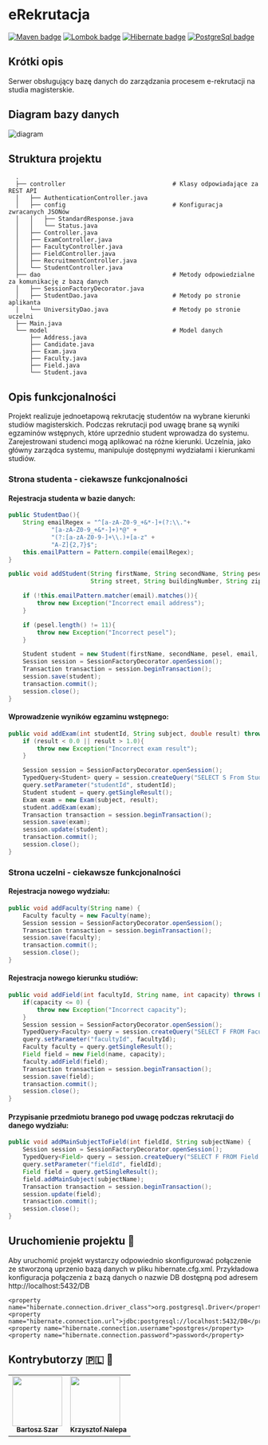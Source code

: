 # eRekrutacja

[![Maven badge](https://img.shields.io/badge/Maven-4.0.0-red)](https://maven.apache.org)
[![Lombok badge](https://img.shields.io/badge/Project_Lombok-1.18.12-green)](https://mvnrepository.com/artifact/org.projectlombok/lombok)
[![Hibernate badge](https://img.shields.io/badge/Hibernate-5.4.13-yellow)](https://mvnrepository.com/artifact/org.hibernate/hibernate-core)
[![PostgreSql badge](https://img.shields.io/badge/PostgreSQL-42.2.12-%2346A9EE)](https://mvnrepository.com/artifact/org.postgresql/postgresql)

## Krótki opis

Serwer obsługujący bazę danych do zarządzania procesem e-rekrutacji na studia magisterskie.

## Diagram bazy danych
![diagram](https://github.com/szarbartosz/eRecruitment/blob/master/diagram.png)

## Struktura projektu
```
  .
  ├── controller                              # Klasy odpowiadające za REST API
  │   ├── AuthenticationController.java
  │   ├── config                              # Konfiguracja zwracanych JSONów
  │   │   ├── StandardResponse.java
  │   │   └── Status.java
  │   ├── Controller.java
  │   ├── ExamController.java
  │   ├── FacultyController.java
  │   ├── FieldController.java
  │   ├── RecruitmentController.java
  │   └── StudentController.java
  ├── dao                                     # Metody odpowiedzialne za komunikację z bazą danych
  │   ├── SessionFactoryDecorator.java        
  │   ├── StudentDao.java                     # Metody po stronie aplikanta
  │   └── UniversityDao.java                  # Metody po stronie uczelni
  ├── Main.java
  └── model                                   # Model danych
      ├── Address.java
      ├── Candidate.java
      ├── Exam.java
      ├── Faculty.java
      ├── Field.java
      └── Student.java
```
## Opis funkcjonalności

Projekt realizuje jednoetapową rekrutację studentów na wybrane kierunki studiów magisterskich. Podczas rekrutacji pod uwagę brane są wyniki egzaminów wstępnych, które uprzednio student wprowadza do systemu. Zarejestrowani studenci mogą aplikować na różne kierunki. Uczelnia, jako główny zarządca systemu, manipuluje dostępnymi wydziałami i kierunkami studiów.

### Strona studenta - ciekawsze funkcjonalności
#### Rejestracja studenta w bazie danych:

```java
public StudentDao(){
    String emailRegex = "^[a-zA-Z0-9_+&*-]+(?:\\."+
            "[a-zA-Z0-9_+&*-]+)*@" +
            "(?:[a-zA-Z0-9-]+\\.)+[a-z" +
            "A-Z]{2,7}$";
    this.emailPattern = Pattern.compile(emailRegex);
}

public void addStudent(String firstName, String secondName, String pesel, String email,
                       String street, String buildingNumber, String zipCode, String city, String hashCode) throws Exception {

    if (!this.emailPattern.matcher(email).matches()){
        throw new Exception("Incorrect email address");
    }

    if (pesel.length() != 11){
        throw new Exception("Incorrect pesel");
    }

    Student student = new Student(firstName, secondName, pesel, email, street, buildingNumber, zipCode, city, hashCode);
    Session session = SessionFactoryDecorator.openSession();
    Transaction transaction = session.beginTransaction();
    session.save(student);
    transaction.commit();
    session.close();
}
```    

#### Wprowadzenie wyników egzaminu wstępnego:

```java
public void addExam(int studentId, String subject, double result) throws Exception {
    if (result < 0.0 || result > 1.0){
        throw new Exception("Incorrect exam result");
    }

    Session session = SessionFactoryDecorator.openSession();
    TypedQuery<Student> query = session.createQuery("SELECT S From Student S WHERE S.studentId = :studentId", Student.class );
    query.setParameter("studentId", studentId);
    Student student = query.getSingleResult();
    Exam exam = new Exam(subject, result);
    student.addExam(exam);
    Transaction transaction = session.beginTransaction();
    session.save(exam);
    session.update(student);
    transaction.commit();
    session.close();
}
```

### Strona uczelni - ciekawsze funkcjonalności
#### Rejestracja nowego wydziału:

```java
public void addFaculty(String name) {
    Faculty faculty = new Faculty(name);
    Session session = SessionFactoryDecorator.openSession();
    Transaction transaction = session.beginTransaction();
    session.save(faculty);
    transaction.commit();
    session.close();
}
```

#### Rejestracja nowego kierunku studiów:

```java
public void addField(int facultyId, String name, int capacity) throws Exception {
    if(capacity <= 0) {
        throw new Exception("Incorrect capacity");
    }
    Session session = SessionFactoryDecorator.openSession();
    TypedQuery<Faculty> query = session.createQuery("SELECT F FROM Faculty F WHERE F.facultyId = :facultyId", Faculty.class);
    query.setParameter("facultyId", facultyId);
    Faculty faculty = query.getSingleResult();
    Field field = new Field(name, capacity);
    faculty.addField(field);
    Transaction transaction = session.beginTransaction();
    session.save(field);
    transaction.commit();
    session.close();
}
```

#### Przypisanie przedmiotu branego pod uwagę podczas rekrutacji do danego wydziału:

```java
public void addMainSubjectToField(int fieldId, String subjectName) {
    Session session = SessionFactoryDecorator.openSession();
    TypedQuery<Field> query = session.createQuery("SELECT F FROM Field F WHERE F.fieldId = :fieldId", Field.class);
    query.setParameter("fieldId", fieldId);
    Field field = query.getSingleResult();
    field.addMainSubject(subjectName);
    Transaction transaction = session.beginTransaction();
    session.update(field);
    transaction.commit();
    session.close();
}
```

## Uruchomienie projektu :elephant:

Aby uruchomić projekt wystarczy odpowiednio skonfigurować połączenie ze stworzoną uprzenio bazą danych w pliku hibernate.cfg.xml. Przykładowa konfiguracja połączenia z bazą danych o nazwie DB dostępną pod adresem http://localhost:5432/DB

```
<property name="hibernate.connection.driver_class">org.postgresql.Driver</property>
<property name="hibernate.connection.url">jdbc:postgresql://localhost:5432/DB</property>
<property name="hibernate.connection.username">postgres</property>
<property name="hibernate.connection.password">password</property>
``` 



## Kontrybutorzy :poland: :onion:
<table>
  <tr>
    <td align="center"><a href="https://github.com/szarbartosz"><img src="https://avatars3.githubusercontent.com/u/48298481?s=400&u=f61ccb0f734a51dc2a1115e6478839be62cb2216&v=4" width="100px;" alt=""/><br /><sub><b>Bartosz Szar</b></sub></a><br /></td>
    <td align="cefix fixanter"><a href="https://github.com/kraleppa"><img src="https://avatars1.githubusercontent.com/u/56135216?s=460&u=359e017d16c70a31d3bdb086172308cc6f045acf&v=4" width="100px;" alt=""/><br /><sub><b>Krzysztof Nalepa</b></sub></a><br />
    </td>
  </tr>
</table>


